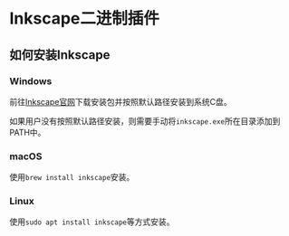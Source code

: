 # Inkscape二进制插件
## 如何安装Inkscape
### Windows
前往[Inkscape官网](https://inkscape.org)下载安装包并按照默认路径安装到系统C盘。

如果用户没有按照默认路径安装，则需要手动将`inkscape.exe`所在目录添加到PATH中。

### macOS
使用`brew install inkscape`安装。

### Linux
使用`sudo apt install inkscape`等方式安装。
